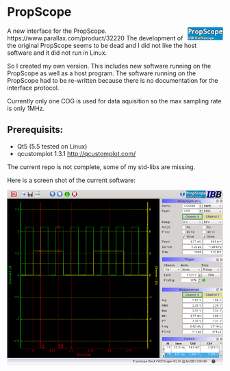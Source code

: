 # PropScope
<img style="float: right;" src="logo-scope.png">
A new interface for the PropScope. https://www.parallax.com/product/32220
The development of the original PropScope seems to be dead and I did not like the host software and it did not run in Linux.

So I created my own version. This includes new software running on the PropScope as well as a host program.
The software running on the PropScope had to be re-written because there is no documentation for the interface protocol.

Currently only one COG is used for data aquisition so the max sampling rate is only 1MHz.

## Prerequisits:
* Qt5 (5.5 tested on Linux)
* qcustomplot 1.3.1 http://qcustomplot.com/

The current repo is not complete, some of my std-libs are missing.

Here is a screen shot of the current software:

<img style="float: right;" src="cursor.png">
